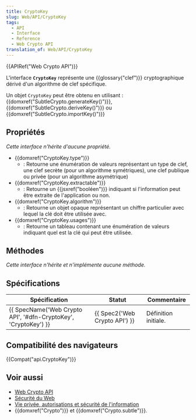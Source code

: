 ```yaml
---
title: CryptoKey
slug: Web/API/CryptoKey
tags:
  - API
  - Interface
  - Reference
  - Web Crypto API
translation_of: Web/API/CryptoKey
---
```

{{APIRef("Web Crypto API")}}

L'interface **`CryptoKey`** représente une {{glossary("clef")}} cryptographique dérivé d'un algorithme de clef spécifique.

Un objet `CryptoKey` peut être obtenu en utilisant : {{domxref("SubtleCrypto.generateKey()")}}, {{domxref("SubtleCrypto.deriveKey()")}} ou {{domxref("SubtleCrypto.importKey()")}}

## Propriétés

_Cette interface n'hérite d'aucune propriété._

- {{domxref("CryptoKey.type")}}
  - : Retourne  une énumération de valeurs représentant un type de clef, une clef secrète (pour un algorithme symétriques), une clef publique ou privée (pour un algorithme asymétrique)
- {{domxref("CryptoKey.extractable")}}
  - : Retourne un {{jsxref("booléen")}} indiquant si l'information peut être extraite de l'application ou non.
- {{domxref("CryptoKey.algorithm")}}
  - : Retourne un objet opaque représentant  un chiffre particulier avec lequel la clé doit être utilisée avec.
- {{domxref("CryptoKey.usages")}}
  - : Retourne un tableau contenant une énumération de valeurs indiquant quel est la clé qui peut être utilisée.

## Méthodes

_Cette interface n'hérite et n'implémente aucune méthode._

## Spécifications

| Spécification                                                                        | Statut                                   | Commentaire          |
| ------------------------------------------------------------------------------------ | ---------------------------------------- | -------------------- |
| {{ SpecName('Web Crypto API', '#dfn-CryptoKey', 'CryptoKey') }} | {{ Spec2('Web Crypto API') }} | Définition initiale. |

## Compatibilité des navigateurs

{{Compat("api.CryptoKey")}}

## Voir aussi

- [Web Crypto API](/fr/docs/Web/API/Web_Crypto_API)
- [Sécurité du Web](/fr/docs/Web/Security)
- [Vie privée, autorisations et sécurité de l'information](/fr/docs/Web/Privacy)
- {{domxref("Crypto")}} et {{domxref("Crypto.subtle")}}.
